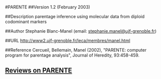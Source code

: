 #PARENTE
##Version
1.2 (February 2003)

##Description
parentage inference using molecular data from diploid codominant markers

##Author
Stephanie Blanc-Manel (email: stephanie.manel@ujf-grenoble.fr)

##URL
http://www2.ujf-grenoble.fr/leca/membres/manel.html

##Reference
Cercueil, Bellemain, Manel (2002), "PARENTE: computer program for parentage analysis", Journal of Heredity, 93:458-459.


## [Reviews on PARENTE](https://github.com/gaow/genetic-analysis-software/issues/368)